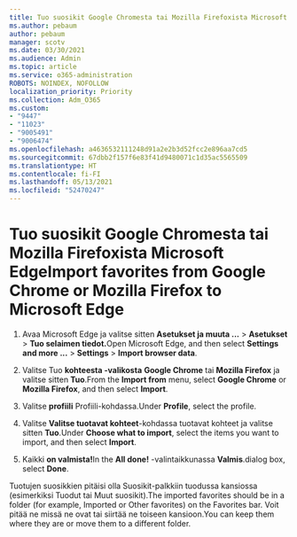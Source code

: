 ```yaml
---
title: Tuo suosikit Google Chromesta tai Mozilla Firefoxista Microsoft Edge
ms.author: pebaum
author: pebaum
manager: scotv
ms.date: 03/30/2021
ms.audience: Admin
ms.topic: article
ms.service: o365-administration
ROBOTS: NOINDEX, NOFOLLOW
localization_priority: Priority
ms.collection: Adm_O365
ms.custom:
- "9447"
- "11023"
- "9005491"
- "9006474"
ms.openlocfilehash: a4636532111248d91a2e2b3d52fcc2e896aa7cd5
ms.sourcegitcommit: 67dbb2f157f6e83f41d9480071c1d35ac5565509
ms.translationtype: HT
ms.contentlocale: fi-FI
ms.lasthandoff: 05/13/2021
ms.locfileid: "52470247"
---
```

# <a name="import-favorites-from-google-chrome-or-mozilla-firefox-to-microsoft-edge"></a><span data-ttu-id="48bb3-102">Tuo suosikit Google Chromesta tai Mozilla Firefoxista Microsoft Edge</span><span class="sxs-lookup"><span data-stu-id="48bb3-102">Import favorites from Google Chrome or Mozilla Firefox to Microsoft Edge</span></span>

1. <span data-ttu-id="48bb3-103">Avaa Microsoft Edge ja valitse sitten **Asetukset ja muuta ...**  >  **Asetukset**  >  **Tuo selaimen tiedot.**</span><span class="sxs-lookup"><span data-stu-id="48bb3-103">Open Microsoft Edge, and then select **Settings and more ...** > **Settings** > **Import browser data**.</span></span>

1. <span data-ttu-id="48bb3-104">Valitse Tuo **kohteesta -valikosta** **Google Chrome** tai **Mozilla Firefox** ja valitse sitten **Tuo**.</span><span class="sxs-lookup"><span data-stu-id="48bb3-104">From the **Import from** menu, select **Google Chrome** or **Mozilla Firefox**, and then select **Import**.</span></span>

1. <span data-ttu-id="48bb3-105">Valitse **profiili** Profiili-kohdassa.</span><span class="sxs-lookup"><span data-stu-id="48bb3-105">Under **Profile**, select the profile.</span></span>

1. <span data-ttu-id="48bb3-106">Valitse **Valitse tuotavat kohteet**-kohdassa tuotavat kohteet ja valitse sitten **Tuo**.</span><span class="sxs-lookup"><span data-stu-id="48bb3-106">Under **Choose what to import**, select the items you want to import, and then select **Import**.</span></span>

1. <span data-ttu-id="48bb3-107">Kaikki **on valmista!**</span><span class="sxs-lookup"><span data-stu-id="48bb3-107">In the **All done!**</span></span> <span data-ttu-id="48bb3-108">-valintaikkunassa **Valmis**.</span><span class="sxs-lookup"><span data-stu-id="48bb3-108">dialog box, select **Done**.</span></span>

<span data-ttu-id="48bb3-109">Tuotujen suosikkien pitäisi olla Suosikit-palkkiin tuodussa kansiossa (esimerkiksi Tuodut tai Muut suosikit).</span><span class="sxs-lookup"><span data-stu-id="48bb3-109">The imported favorites should be in a folder (for example, Imported or Other favorites) on the Favorites bar.</span></span> <span data-ttu-id="48bb3-110">Voit pitää ne missä ne ovat tai siirtää ne toiseen kansioon.</span><span class="sxs-lookup"><span data-stu-id="48bb3-110">You can keep them where they are or move them to a different folder.</span></span>
